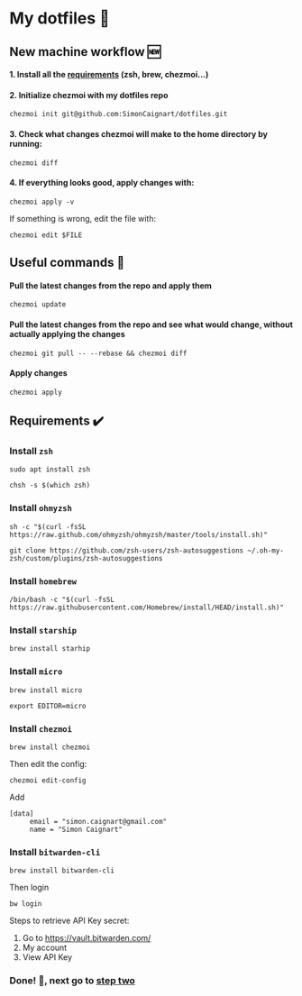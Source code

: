 # My dotfiles 📂

## New machine workflow 🆕

#### 1. Install all the [requirements](#requirements) (zsh, brew, chezmoi...)

#### 2. Initialize chezmoi with my dotfiles repo

```shell
chezmoi init git@github.com:SimonCaignart/dotfiles.git
```

#### 3. Check what changes chezmoi will make to the home directory by running:

```shell
chezmoi diff
```

#### 4. If everything looks good, apply changes with:

```shell
chezmoi apply -v
```

If something is wrong, edit the file with:

```shell
chezmoi edit $FILE
```

## Useful commands 🧰

#### Pull the latest changes from the repo and apply them

```shell
chezmoi update
```

#### Pull the latest changes from the repo and see what would change, without actually applying the changes

```shell
chezmoi git pull -- --rebase && chezmoi diff
```

 #### Apply changes
 
 ```shell
 chezmoi apply
```

## Requirements ✔️

### Install `zsh`

```shell
sudo apt install zsh
    
chsh -s $(which zsh)
```

### Install `ohmyzsh`

```shell
sh -c "$(curl -fsSL https://raw.github.com/ohmyzsh/ohmyzsh/master/tools/install.sh)"

git clone https://github.com/zsh-users/zsh-autosuggestions ~/.oh-my-zsh/custom/plugins/zsh-autosuggestions
```

### Install `homebrew`

```shell
/bin/bash -c "$(curl -fsSL https://raw.githubusercontent.com/Homebrew/install/HEAD/install.sh)"
```

### Install `starship`

```shell
brew install starhip
```

### Install `micro`

```shell
brew install micro
    
export EDITOR=micro
```

### Install `chezmoi`

```shell
brew install chezmoi
```

Then edit the config:

```shell
chezmoi edit-config
```

Add 

```
[data]
     email = "simon.caignart@gmail.com"
     name = "Simon Caignart"
```

### Install `bitwarden-cli`

```shell
brew install bitwarden-cli
```

Then login
```shell
bw login
```

Steps to retrieve API Key secret:
1. Go to https://vault.bitwarden.com/
2. My account
3. View API Key

### Done! 🎊, next go to [step two](#new-machine-workflow)
